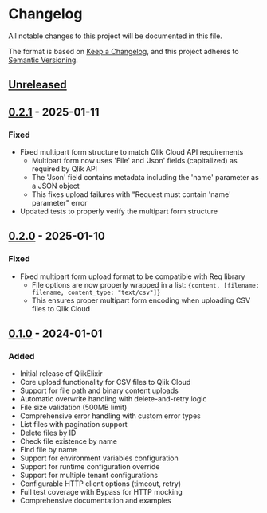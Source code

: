 # Changelog

All notable changes to this project will be documented in this file.

The format is based on [Keep a Changelog](https://keepachangelog.com/en/1.0.0/),
and this project adheres to [Semantic Versioning](https://semver.org/spec/v2.0.0.html).

## [Unreleased]

## [0.2.1] - 2025-01-11

### Fixed
- Fixed multipart form structure to match Qlik Cloud API requirements
  - Multipart form now uses 'File' and 'Json' fields (capitalized) as required by Qlik API
  - The 'Json' field contains metadata including the 'name' parameter as a JSON object
  - This fixes upload failures with "Request must contain 'name' parameter" error
- Updated tests to properly verify the multipart form structure

## [0.2.0] - 2025-01-10

### Fixed
- Fixed multipart form upload format to be compatible with Req library
  - File options are now properly wrapped in a list: `{content, [filename: filename, content_type: "text/csv"]}`
  - This ensures proper multipart form encoding when uploading CSV files to Qlik Cloud

## [0.1.0] - 2024-01-01

### Added
- Initial release of QlikElixir
- Core upload functionality for CSV files to Qlik Cloud
- Support for file path and binary content uploads
- Automatic overwrite handling with delete-and-retry logic
- File size validation (500MB limit)
- Comprehensive error handling with custom error types
- List files with pagination support
- Delete files by ID
- Check file existence by name
- Find file by name
- Support for environment variables configuration
- Support for runtime configuration override
- Support for multiple tenant configurations
- Configurable HTTP client options (timeout, retry)
- Full test coverage with Bypass for HTTP mocking
- Comprehensive documentation and examples

[Unreleased]: https://github.com/dgilperez/qlik_elixir/compare/v0.2.1...HEAD
[0.2.1]: https://github.com/dgilperez/qlik_elixir/compare/v0.2.0...v0.2.1
[0.2.0]: https://github.com/dgilperez/qlik_elixir/compare/v0.1.0...v0.2.0
[0.1.0]: https://github.com/dgilperez/qlik_elixir/releases/tag/v0.1.0